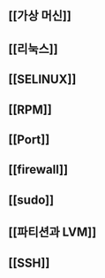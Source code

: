 ## [[가상 머신]]
## [[리눅스]]
## [[SELINUX]]
## [[RPM]]
## [[Port]]
## [[firewall]]
## [[sudo]]
## [[파티션과 LVM]]
## [[SSH]]
